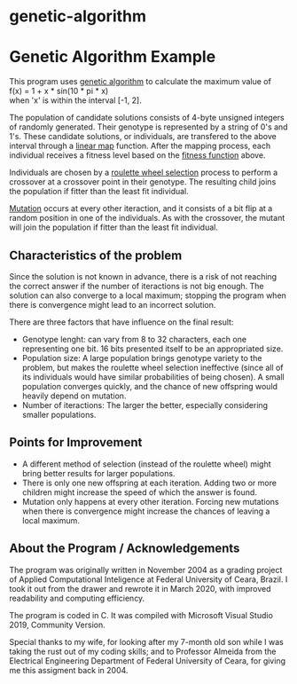 # genetic-algorithm
<h1>Genetic Algorithm Example</h1>

<p>This program uses <a href="https://en.wikipedia.org/wiki/Genetic_algorithm">genetic algorithm</a> to calculate the maximum value of <br>f(x) = 1 + x * sin(10 * pi * x) <br>when 'x' is within the interval [-1, 2].</p>
<p>The population of candidate solutions consists of 4-byte unsigned integers of randomly generated. Their genotype is represented by a string of 0's and 1's. These candidate solutions, or individuals, are transfered to the above interval through a <a href="https://en.wikipedia.org/wiki/Linear_map">linear map</a> function. After the mapping process, each individual receives a fitness level based on the <a href="https://en.wikipedia.org/wiki/Fitness_function">fitness function</a> above.</p>
<p>Individuals are chosen by a <a href="https://en.wikipedia.org/wiki/Fitness_proportionate_selection">roulette wheel selection</a> process to perform a crossover at a crossover point in their genotype. The resulting child joins the population if fitter than the least fit individual.</p>

<p><a href="https://en.wikipedia.org/wiki/Mutation_(genetic_algorithm)">Mutation</a> occurs at every other iteraction, and it consists of a bit flip at a random position in one of the individuals. As with the crossover, the mutant will join the population if fitter than the least fit individual.</p>

<h2>Characteristics of the problem</h2>
<p>Since the solution is not known in advance, there is a risk of not reaching the correct answer if the number of iteractions is not big enough. The solution can also converge to a local maximum; stopping the program when there is convergence might lead to an incorrect solution.</p>
<p>There are three factors that have influence on the final result:</p>
<ul>
  <li>Genotype lenght: can vary from 8 to 32 characters, each one representing one bit. 16 bits presented itself to be an appropriated size.</li>
  <li>Population size: A large population brings genotype variety to the problem, but makes the roulette wheel selection ineffective (since all of its individuals would have similar probabilities of being chosen). A small population converges quickly, and the chance of new offspring would heavily depend on mutation.</li>
  <li>Number of iteractions: The larger the better, especially considering smaller populations.</li>
</ul>

<h2>Points for Improvement</h2>
<ul>
  <li>A different method of selection (instead of the roulette wheel) might bring better results for larger populations.</li>
  <li>There is only one new offspring at each iteration. Adding two or more children might increase the speed of which the answer is found.</li>
  <li>Mutation only happens at every other iteration. Forcing new mutations when there is convergence might increase the chances of leaving a local maximum.</li>
</ul>

<h2>About the Program / Acknowledgements</h2>
<p>The program was originally written in November 2004 as a grading project of Applied Computational Inteligence at Federal University of Ceara, Brazil. I took it out from the drawer and rewrote it in March 2020, with improved readability and computing efficiency.</p>
<p>The program is coded in C. It was compiled with Microsoft Visual Studio 2019, Community Version.</p>
<p> Special thanks to my wife, for looking after my 7-month old son while I was taking the rust out of my coding skills; and to Professor Almeida from the Electrical Engineering Department of Federal University of Ceara, for giving me this assigment back in 2004.</p>
